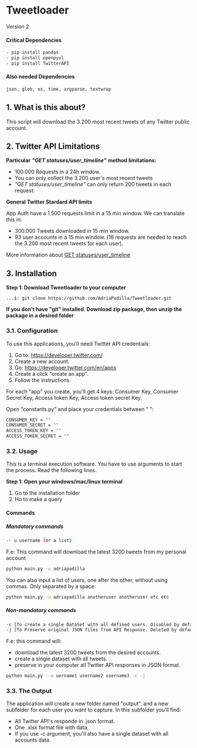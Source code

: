 # Tweetloader

Version 2

#### Critical Dependencies
```bash
- pip install pandas
- pip install openpyxl
- pip install TwitterAPI
```
#### Also needed Dependencies
```bash
json, glob, os, time, argparse, textwrap
```

## 1. What is this about?

This script will download the 3.200 most recent tweets of any Twitter public account.

## 2. Twitter API Limitations 

**Particular** ***"GET statuses/user_timeline"*** **method limitations:**

+ 100.000 Requests in a 24h window.
+ You can only collect the 3.200 user's most recent tweets
+ *"GET statuses/user_timeline"* can only return 200 tweets in each request.

**General Twitter Stardard API limits**

App Auth have a 1.500 requests limit in a 15 min window.
We can translate this in:
* 300.000 Tweets downloaded in 15 min window.
* 93 user accounts in a 15 min window. (16 requests are needed to reach the 3.200 most recent tweets for each user).

More information about [GET statuses/user_timeline](https://developer.twitter.com/en/docs/tweets/timelines/api-reference/get-statuses-user_timeline "Twitter Developer Documentation")

## 3. Installation

**Step 1: Download Tweetloader to your computer**

```Terminal
...$: git clone https://github.com/AdriaPadilla/Tweetloader.git
````

**If you don't have "git" installed. Download zip package, then unzip the package in a desired folder**

### 3.1. Configuration ###

To use this applications, you'll need Twitter API credentials: 


1. Go to: https://developer.twitter.com/ 
2. Create a new account.
3. Go: https://developer.twitter.com/en/apps
4. Create a click "create an app".
5. Follow the instructions.

For each "app" you create, you'll get 4 keys: Consumer Key, Consumer Secret Key, Access token Key, Access token secret Key. 

Open "constants.py" and place your credentials between " ":

```bash
CONSUMER_KEY = ""
CONSUMER_SECRET = ""
ACCESS_TOKEN_KEY = ""
ACCESS_TOKEN_SECRET = ""
```

### 3.2. Usage ###

This is a terminal execution software. You have to use arguments to start the process. Read the following lines.

**Step 1: Open your windows/mac/linux terminal**

1. Go to the installation folder
2. Ho to make a query

#### Commands ####

##### Mandatory commands #####
```bash
-- u username (or a list)
```
F.e: This command will download the latest 3200 tweets from my personal account
```bash
python main.py -u adriapadilla
```
You can also input a list of users, one after the other, without using commas. Only separated by a space:
```bash
python main.py -u adriapadilla anotheruser anotheruser etc etc
```

##### Non-mandatory commands #####
```bash
-c [To create a single DataSet with all defined users. Disabled by default]
-j [To Preserve original JSON files from API Response. Deleted by default]
```

F.e: this command will:
- download the latest 3200 tweets from the desired accounts.
- create a single dataset with all tweets.
- preserve in your computer all Twitter API responses in JSON format.
```bash
python main.py --u uername1 username2 username3 -c -j
```

### 3.3. The Output ###

The application will create a new folder named "output", and a new subfolder for each user you want to capture. In this subfolder you'll find:

+ All Twitter API's responde in .json format.
+ One .xlsx format file with data.
+ If you use -c argument, you'll also have a single dataset with all accounts data.
